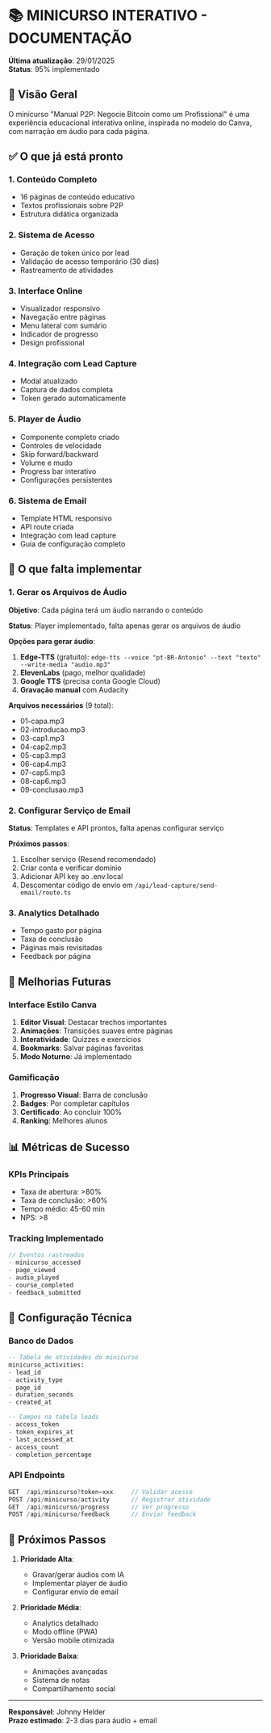 # 📚 MINICURSO INTERATIVO - DOCUMENTAÇÃO

**Última atualização**: 29/01/2025  
**Status**: 95% implementado

## 🎯 Visão Geral

O minicurso "Manual P2P: Negocie Bitcoin como um Profissional" é uma experiência educacional interativa online, inspirada no modelo do Canva, com narração em áudio para cada página.

## ✅ O que já está pronto

### 1. Conteúdo Completo
- 16 páginas de conteúdo educativo
- Textos profissionais sobre P2P
- Estrutura didática organizada

### 2. Sistema de Acesso
- Geração de token único por lead
- Validação de acesso temporário (30 dias)
- Rastreamento de atividades

### 3. Interface Online
- Visualizador responsivo
- Navegação entre páginas
- Menu lateral com sumário
- Indicador de progresso
- Design profissional

### 4. Integração com Lead Capture
- Modal atualizado
- Captura de dados completa
- Token gerado automaticamente

### 5. Player de Áudio
- Componente completo criado
- Controles de velocidade
- Skip forward/backward
- Volume e mudo
- Progress bar interativo
- Configurações persistentes

### 6. Sistema de Email
- Template HTML responsivo
- API route criada
- Integração com lead capture
- Guia de configuração completo

## 🔄 O que falta implementar

### 1. Gerar os Arquivos de Áudio
**Objetivo**: Cada página terá um áudio narrando o conteúdo

**Status**: Player implementado, falta apenas gerar os arquivos de áudio

**Opções para gerar áudio**:
1. **Edge-TTS** (gratuito): `edge-tts --voice "pt-BR-Antonio" --text "texto" --write-media "audio.mp3"`
2. **ElevenLabs** (pago, melhor qualidade)
3. **Google TTS** (precisa conta Google Cloud)
4. **Gravação manual** com Audacity

**Arquivos necessários** (9 total):
- 01-capa.mp3
- 02-introducao.mp3
- 03-cap1.mp3
- 04-cap2.mp3
- 05-cap3.mp3
- 06-cap4.mp3
- 07-cap5.mp3
- 08-cap6.mp3
- 09-conclusao.mp3

### 2. Configurar Serviço de Email
**Status**: Templates e API prontos, falta apenas configurar serviço

**Próximos passos**:
1. Escolher serviço (Resend recomendado)
2. Criar conta e verificar domínio
3. Adicionar API key ao .env.local
4. Descomentar código de envio em `/api/lead-capture/send-email/route.ts`

### 3. Analytics Detalhado
- Tempo gasto por página
- Taxa de conclusão
- Páginas mais revisitadas
- Feedback por página

## 🎨 Melhorias Futuras

### Interface Estilo Canva
1. **Editor Visual**: Destacar trechos importantes
2. **Animações**: Transições suaves entre páginas
3. **Interatividade**: Quizzes e exercícios
4. **Bookmarks**: Salvar páginas favoritas
5. **Modo Noturno**: Já implementado

### Gamificação
1. **Progresso Visual**: Barra de conclusão
2. **Badges**: Por completar capítulos
3. **Certificado**: Ao concluir 100%
4. **Ranking**: Melhores alunos

## 📊 Métricas de Sucesso

### KPIs Principais
- Taxa de abertura: >80%
- Taxa de conclusão: >60%
- Tempo médio: 45-60 min
- NPS: >8

### Tracking Implementado
```typescript
// Eventos rastreados
- minicurso_accessed
- page_viewed
- audio_played
- course_completed
- feedback_submitted
```

## 🔧 Configuração Técnica

### Banco de Dados
```sql
-- Tabela de atividades do minicurso
minicurso_activities:
- lead_id
- activity_type
- page_id
- duration_seconds
- created_at

-- Campos na tabela leads
- access_token
- token_expires_at
- last_accessed_at
- access_count
- completion_percentage
```

### API Endpoints
```typescript
GET  /api/minicurso?token=xxx     // Validar acesso
POST /api/minicurso/activity      // Registrar atividade
GET  /api/minicurso/progress      // Ver progresso
POST /api/minicurso/feedback      // Enviar feedback
```

## 🚀 Próximos Passos

1. **Prioridade Alta**:
   - Gravar/gerar áudios com IA
   - Implementar player de áudio
   - Configurar envio de email

2. **Prioridade Média**:
   - Analytics detalhado
   - Modo offline (PWA)
   - Versão mobile otimizada

3. **Prioridade Baixa**:
   - Animações avançadas
   - Sistema de notas
   - Compartilhamento social

---

**Responsável**: Johnny Helder  
**Prazo estimado**: 2-3 dias para áudio + email